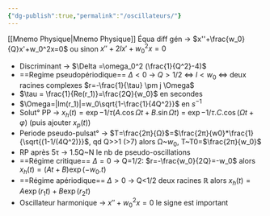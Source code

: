 ```yaml
---
{"dg-publish":true,"permalink":"/oscillateurs/"}
---
```



[[Mnemo Physique\|Mnemo Physique]]
Équa diff gén -> $x''+\frac{w_0}{Q}x'+w_0^2x=0$ ou sinon $x''+2lx'+w_0^2x=0$ 
- Discriminant -> $\Delta =\omega_0^2 (\frac{1}{Q^2}-4)$
- ==Regime pseudopériodique== $\Delta <0$ -> $Q>1/2$ <=> $l<w_0$ <=> deux racines complexes $r=-\frac{1}{\tau} \pm j \Omega$ 
- $\tau  = \frac{1}{Re(r_1)}=\frac{2Q}{w_0}$ en secondes
- $\Omega=|Im(r_1)|=w_0\sqrt{1-\frac{1}{4Q^2}}$ en $s^{-1}$ 
- Solut° PP -> $x_h(t)=\exp{-1/τ}(A.\cos{\Omega t}+B.\sin{\Omega t})$ = $\exp{-1/τ}.C.\cos{(\Omega t+\varphi)}$ (puis ajouter $x_p(t))$
- Periode pseudo-pulsat° -> $T=\frac{2π}{Ω}$=$\frac{2π}{w0}*\frac{1}{\sqrt{(1-1/(4Q^2)}}$, qd Q>>1 (>7) alors Ω~$w_0$, T~T0=$\frac{2π}{w_0}$
- RP après 5τ -> 1.5Q~N le nb de pseudo-oscillations
- ==Régime critique== $\Delta =0$ -> Q=1/2: $r=-\frac{w_0}{2Q}=-w_0$ alors $x_h(t)=(At+B)\exp(-w_0.t)$ 
- ==Régime apériodique== $\Delta >0$ -> Q<1/2 deux racines $\mathbb{R}$ alors $x_h(t)=A\exp(r_1t)+B\exp(r_2t)$ 
- Oscillateur harmonique ->  $x''+w_0^2x=0$ le signe est important